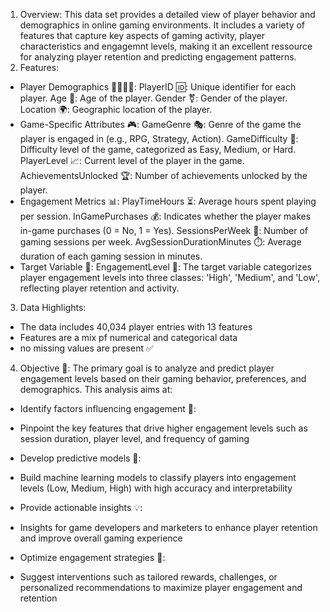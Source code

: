 1. Overview:
This data set provides a detailed view of player behavior and demographics in online gaming environments. It includes a variety of features that capture key aspects of gaming activity, player characteristics and engagemnt levels, making it an excellent ressource for analyzing player retention and predicting engagement patterns.
2. Features:
- Player Demographics 🧍‍♂️🧍‍♀️:
PlayerID 🆔: Unique identifier for each player.
Age 🎂: Age of the player.
Gender ⚧️: Gender of the player.
Location 🌍: Geographic location of the player.
- Game-Specific Attributes 🎮:
GameGenre 🎭: Genre of the game the player is engaged in (e.g., RPG, Strategy, Action).
GameDifficulty 🎯: Difficulty level of the game, categorized as Easy, Medium, or Hard.
PlayerLevel 📈: Current level of the player in the game.
AchievementsUnlocked 🏆: Number of achievements unlocked by the player.
- Engagement Metrics 📊:
PlayTimeHours ⏳: Average hours spent playing per session.
InGamePurchases 💰: Indicates whether the player makes in-game purchases (0 = No, 1 = Yes).
SessionsPerWeek 📅: Number of gaming sessions per week.
AvgSessionDurationMinutes ⏱️: Average duration of each gaming session in minutes.
- Target Variable 🎯:
EngagementLevel 🚀: The target variable categorizes player engagement levels into three classes: 'High', 'Medium', and 'Low', reflecting player retention and activity.
3. Data Highlights:
- The data includes 40,034 player entries with 13 features
- Features are a mix pf numerical and categorical data
- no missing values are present ✅
4. Objective 🎯:
The primary goal is to analyze and predict player engagement levels based on their gaming behavior, preferences, and demographics. This analysis aims at:
- Identify factors influencing engagement 🔑:
* Pinpoint the key features that drive higher engagement levels such as session duration, player level, and frequency of gaming
- Develop predictive models 🤖:
* Build machine learning models to classify players into engagement levels (Low, Medium, High) with high accuracy and interpretability
- Provide actionable insights 💡:
* Insights for game developers and marketers to enhance player retention and improve overall gaming experience
- Optimize engagement strategies 🧩:
* Suggest interventions such as tailored rewards, challenges, or personalized recommendations to maximize player engagement and retention

